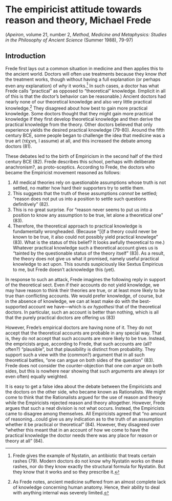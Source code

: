 # The empiricist attitude towards reason and theory, Michael Frede
(*Apeiron*, volume 21, number 2, *Method, Medicine and Metaphysics: Studies in the Philosophy of Ancient Science* (Summer 1988), 79-97)

## Introduction

Frede first lays out a common situation in medicine and then applies this to the ancient world. Doctors will often use treatments because they know *that* the treatment works, though without having a full explanation (or perhaps even any explanation) of *why* it works.[^1] In such cases, a doctor has what Frede calls “practical” as opposed to “theoretical” knowledge. (Implicit in all of this is that the doctor’s behavior can be reasonable.) Ancient doctors had nearly none of our theoretical knowledge and also very little practical knowledge.[^2] They disagreed about how best to gain more practical knowledge. Some doctors thought that they might gain more practical knowledge if they first develop theoretical knowledge and then derive the practical knowledge from the theory. Other doctors believed that only experience yields the desired practical knowledge (79-80). Around the fifth century BCE, some people began to challenge the idea that medicine was a true art (τέχνη, I assume) at all, and this increased the debate among doctors (81).

These debates led to the birth of Empiricism in the second half of the third century BCE (82). Frede describes this school, perhaps with deliberate anachronism?, as proto-sceptics. According to Frede, the doctors who became the Empiricist movement reasoned as follows:
1. All medical theories rely on questionable assumptions whose truth is not settled, no matter how hard their supporters try to settle them.
1. This suggests that the truth of these assumptions *cannot* be settled; “reason does not put us into a position to settle such questions definitively” (82).
1. This is no great surprise. For “reason never seems to put us into a position to know any assumption to be true, let alone a theoretical one” (83).
1. Therefore, the theoretical approach to practical knowledge is fundamentally wrongheaded. (Because “[i]f a theory could never be known to be true, it also could not possibly yield practical knowlege” (83). What is the status of this belief? It looks awfully theoretical to me.) Whatever practical knowledge such a theoretical account gives us is “tainted by the questionable status of the theory itself” (83). As a result, the theory does not give us what it promised, namely useful practical knowledge to act upon.
This sounds suspiciously like Sextus Empiricus to me, but Frede doesn’t acknowledge this (yet).

In response to such an attack, Frede imagines the following reply in support of the theoretical sect. Even if their accounts do not yield knowledge, we may have reason to think their theories are true, or at least more likely to be true than conflicting accounts. We would prefer knowledge, of course, but in the absence of knowledge, we can at least make do with the best-supported account we have—which is *ex hypothesi* that of the theoretical doctors. In particular, such an account is better than nothing, which is all that the purely practical doctors are offering us (83)

However, Frede’s empirical doctors are having none of it. They do not accept that the theoretical accounts are probable in any special way. That is, they do not accept that such accounts are more likely to be true. Instead, the empricists argue, according to Frede, that such accounts are (all? often?) “plausible”, but that plausibility is distinct from probability. They support such a view with the (common?) argument that in all such theoretical battles, “one can argue on both sides of the question” (83). Frede does not consider the counter-objection that one *can* argue on both sides, but this is nowhere near showing that such arguments are always (or even often) equally weighted.

It is easy to get a false idea about the debate between the Empiricists and the doctors on the other side, who became known as Rationalists. We might come to think that the Rationalists argued for the use of reason and theory while the Empiricists rejected reason and theory altogether. However, Frede argues that such a neat division is not what occurs. Instead, the Empiricists came to disagree among themselves. All Empiricists agreed that “no amount of reasoning...could give us any indication as to the truth of an assumption whether it be practical or theoretical” (84). However, they disagreed over “whether this meant that in an account of how we come to have the practical knowledge the doctor needs there was any place for reason or theory at all” (84).

[^1]: Frede gives the example of Nystatin, an antibiotic that treats certain rashes (79). Modern doctors do not know why Nystatin works on these rashes, nor do they know exactly the structural formula for Nystatin. But they know that it works and so they prescribe it.

[^2]: As Frede notes, ancient medicine suffered from an almost complete lack of knowledge concerning human anatomy. Hence, their ability to deal with anything internal was severely limited.
